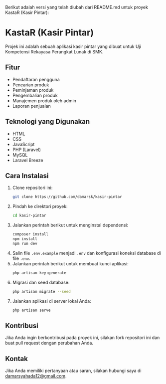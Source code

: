 Berikut adalah versi yang telah diubah dari README.md untuk proyek KastaR (Kasir Pintar):

# KastaR (Kasir Pintar)

Projek ini adalah sebuah aplikasi kasir pintar yang dibuat untuk Uji Kompetensi Rekayasa Perangkat Lunak di SMK.

## Fitur

- Pendaftaran pengguna
- Pencarian produk
- Peminjaman produk
- Pengembalian produk
- Manajemen produk oleh admin
- Laporan penjualan

## Teknologi yang Digunakan

- HTML
- CSS
- JavaScript
- PHP (Laravel)
- MySQL
- Laravel Breeze

## Cara Instalasi

1. Clone repositori ini:
    ```bash
    git clone https://github.com/damarsk/kasir-pintar
    ```
2. Pindah ke direktori proyek:
    ```bash
    cd kasir-pintar
    ```
3. Jalankan perintah berikut untuk menginstal dependensi:
    ```bash
    composer install
    npm install
    npm run dev
    ```
4. Salin file `.env.example` menjadi `.env` dan konfigurasi koneksi database di file `.env`.
5. Jalankan perintah berikut untuk membuat kunci aplikasi:
    ```bash
    php artisan key:generate
    ```
6. Migrasi dan seed database:
    ```bash
    php artisan migrate --seed
    ```
7. Jalankan aplikasi di server lokal Anda:
    ```bash
    php artisan serve
    ```

## Kontribusi

Jika Anda ingin berkontribusi pada proyek ini, silakan fork repositori ini dan buat pull request dengan perubahan Anda.

## Kontak

Jika Anda memiliki pertanyaan atau saran, silakan hubungi saya di [damarsyahada12@gmail.com](mailto:damarsyahada12@gmail.com).